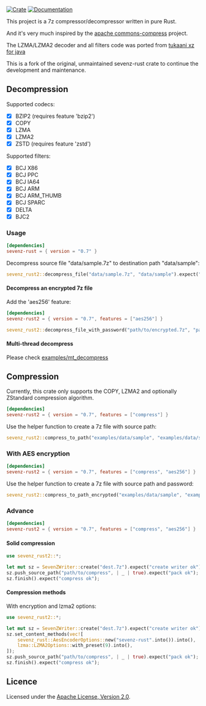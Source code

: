 [![Crate](https://img.shields.io/crates/v/sevenz-rust2.svg)](https://crates.io/crates/sevenz-rust2)
[![Documentation](https://docs.rs/sevenz-rust2/badge.svg)](https://docs.rs/sevenz-rust2)

This project is a 7z compressor/decompressor written in pure Rust.

And it's very much inspired by the [apache commons-compress](https://commons.apache.org/proper/commons-compress/)
project.

The LZMA/LZMA2 decoder and all filters code was ported from [tukaani xz for java](https://tukaani.org/xz/java.html)

This is a fork of the original, unmaintained sevenz-rust crate to continue the development and maintenance.

## Decompression

Supported codecs:

- [x] BZIP2 (requires feature 'bzip2')
- [x] COPY
- [x] LZMA
- [x] LZMA2
- [x] ZSTD  (requires feature 'zstd')

Supported filters:

- [x] BCJ X86
- [x] BCJ PPC
- [x] BCJ IA64
- [x] BCJ ARM
- [x] BCJ ARM_THUMB
- [x] BCJ SPARC
- [x] DELTA
- [x] BJC2

### Usage

```toml
[dependencies]
sevenz-rust = { version = "0.7" }
```

Decompress source file "data/sample.7z" to destination path "data/sample":

```rust
sevenz_rust2::decompress_file("data/sample.7z", "data/sample").expect("complete");
```

#### Decompress an encrypted 7z file

Add the 'aes256' feature:

```toml
[dependencies]
sevenz-rust2 = { version = "0.7", features = ["aes256"] }
```

```rust
sevenz_rust2::decompress_file_with_password("path/to/encrypted.7z", "path/to/output", "password".into()).expect("complete");
```

#### Multi-thread decompress

Please check [examples/mt_decompress](https://github.com/hasenbanck/sevenz-rust2/blob/main/examples/mt_decompress.rs)

## Compression

Currently, this crate only supports the COPY, LZMA2 and optionally ZStandard compression algorithm.

```toml
[dependencies]
sevenz-rust2 = { version = "0.7", features = ["compress"] }
```

Use the helper function to create a 7z file with source path:

```rust
sevenz_rust2::compress_to_path("examples/data/sample", "examples/data/sample.7z").expect("compress ok");
```

### With AES encryption

```toml
[dependencies]
sevenz-rust2 = { version = "0.7", features = ["compress", "aes256"] }
```

Use the helper function to create a 7z file with source path and password:

```rust
sevenz_rust2::compress_to_path_encrypted("examples/data/sample", "examples/data/sample.7z", "password".into()).expect("compress ok");
```

### Advance

```toml
[dependencies]
sevenz-rust2 = { version = "0.7", features = ["compress", "aes256"] }
```

#### Solid compression

```rust
use sevenz_rust2::*;

let mut sz = SevenZWriter::create("dest.7z").expect("create writer ok");
sz.push_source_path("path/to/compress", | _ | true).expect("pack ok");
sz.finish().expect("compress ok");
```

#### Compression methods

With encryption and lzma2 options:

```rust
use sevenz_rust2::*;

let mut sz = SevenZWriter::create("dest.7z").expect("create writer ok");
sz.set_content_methods(vec![
    sevenz_rust::AesEncoderOptions::new("sevenz-rust".into()).into(),
    lzma::LZMA2Options::with_preset(9).into(),
]);
sz.push_source_path("path/to/compress", | _ | true).expect("pack ok");
sz.finish().expect("compress ok");
```

## Licence

Licensed under the [Apache License, Version 2.0](https://www.apache.org/licenses/LICENSE-2.0).
